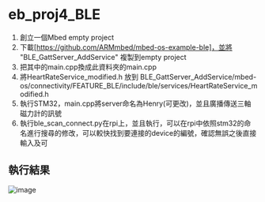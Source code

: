 # eb_proj4_BLE

1. 創立一個Mbed empty project
2. 下載[https://github.com/ARMmbed/mbed-os-example-ble]，並將 "BLE_GattServer_AddService" 複製到empty project
3. 把其中的main.cpp換成此資料夾的main.cpp
4. 將HeartRateService_modified.h 放到 BLE_GattServer_AddService/mbed-os/connectivity/FEATURE_BLE/include/ble/services/HeartRateService_modified.h
5. 執行STM32，main.cpp將server命名為Henry(可更改)，並且廣播傳送三軸磁力計的訊號
6. 執行ble_scan_connect.py在rpi上，並且執行，可以在rpi中依照stm32的命名進行搜尋的修改，可以較快找到要連接的device的編號，確認無誤之後直接輸入及可


## 執行結果

![image](https://github.com/HenryShyuHui/eb_proj4_BLE/assets/120787184/4ce394b8-7cec-4c68-bb46-30ebfd78e812)
